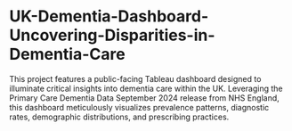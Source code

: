 # UK-Dementia-Dashboard-Uncovering-Disparities-in-Dementia-Care
This project features a public-facing Tableau dashboard designed to illuminate critical insights into dementia care within the UK. Leveraging the Primary Care Dementia Data September 2024 release from NHS England, this dashboard meticulously visualizes prevalence patterns, diagnostic rates, demographic distributions, and prescribing practices.
